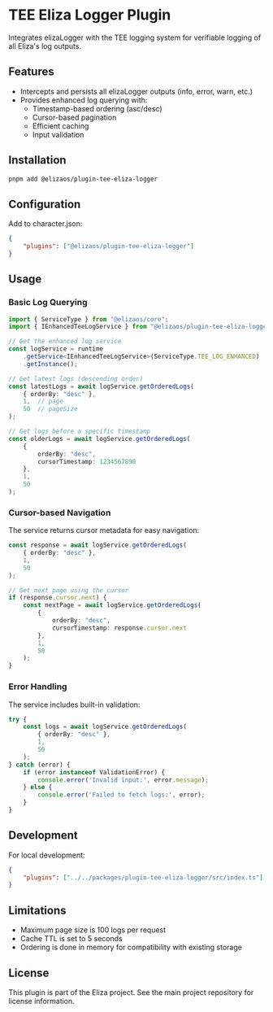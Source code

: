 # TEE Eliza Logger Plugin

Integrates elizaLogger with the TEE logging system for verifiable logging of all Eliza's log outputs.

## Features

- Intercepts and persists all elizaLogger outputs (info, error, warn, etc.)
- Provides enhanced log querying with:
  - Timestamp-based ordering (asc/desc)
  - Cursor-based pagination
  - Efficient caching
  - Input validation

## Installation

```bash
pnpm add @elizaos/plugin-tee-eliza-logger
```

## Configuration

Add to character.json:

```json
{
    "plugins": ["@elizaos/plugin-tee-eliza-logger"]
}
```

## Usage

### Basic Log Querying

```typescript
import { ServiceType } from "@elizaos/core";
import { IEnhancedTeeLogService } from "@elizaos/plugin-tee-eliza-logger";

// Get the enhanced log service
const logService = runtime
    .getService<IEnhancedTeeLogService>(ServiceType.TEE_LOG_ENHANCED)
    .getInstance();

// Get latest logs (descending order)
const latestLogs = await logService.getOrderedLogs(
    { orderBy: "desc" },
    1,  // page
    50  // pageSize
);

// Get logs before a specific timestamp
const olderLogs = await logService.getOrderedLogs(
    {
        orderBy: "desc",
        cursorTimestamp: 1234567890
    },
    1,
    50
);
```

### Cursor-based Navigation

The service returns cursor metadata for easy navigation:

```typescript
const response = await logService.getOrderedLogs(
    { orderBy: "desc" },
    1,
    50
);

// Get next page using the cursor
if (response.cursor.next) {
    const nextPage = await logService.getOrderedLogs(
        {
            orderBy: "desc",
            cursorTimestamp: response.cursor.next
        },
        1,
        50
    );
}
```

### Error Handling

The service includes built-in validation:

```typescript
try {
    const logs = await logService.getOrderedLogs(
        { orderBy: "desc" },
        1,
        50
    );
} catch (error) {
    if (error instanceof ValidationError) {
        console.error('Invalid input:', error.message);
    } else {
        console.error('Failed to fetch logs:', error);
    }
}
```

## Development

For local development:

```json
{
    "plugins": ["../../packages/plugin-tee-eliza-logger/src/index.ts"]
}
```

## Limitations

- Maximum page size is 100 logs per request
- Cache TTL is set to 5 seconds
- Ordering is done in memory for compatibility with existing storage

## License

This plugin is part of the Eliza project. See the main project repository for license information.
